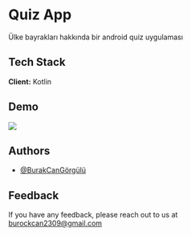 
# Quiz App

Ülke bayrakları hakkında bir android quiz uygulaması
## Tech Stack

**Client:** Kotlin






## Demo
![](https://github.com/BcanGRG/QuizApp/blob/main/app/src/main/res/drawable/quizapp.gif)


## Authors

- [@BurakCanGörgülü](https://github.com/BcanGRG)


## Feedback

If you have any feedback, please reach out to us at burockcan2309@gmail.com


